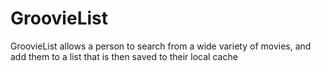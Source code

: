 # GroovieList
 GroovieList allows a person to search from a wide variety of movies, and add them to a list that is then saved to their local cache
